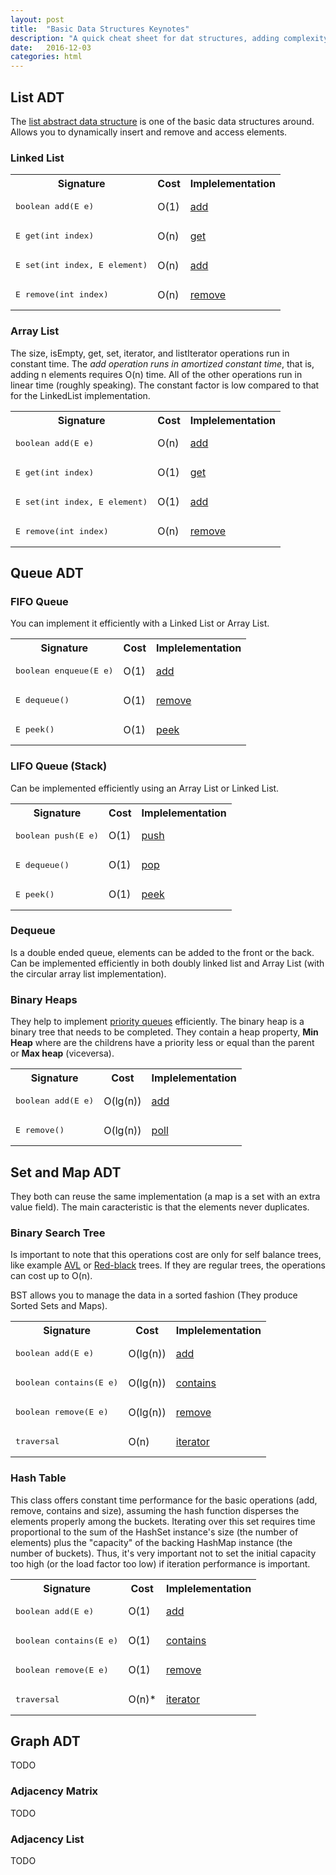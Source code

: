 ```yaml
---
layout: post
title:  "Basic Data Structures Keynotes"
description: "A quick cheat sheet for dat structures, adding complexity and a implementation sample in java"
date:   2016-12-03
categories: html
---
```


## List ADT

The [list abstract data structure](https://goo.gl/mhgkxI) is one of the basic data structures around. Allows you to dynamically insert and remove and access elements.

### Linked List

<table class="table">
  <tr>
    <th class="span6">Signature</th>
    <th class="span3">Cost</th>
    <th class="span3">Implelementation</th>
  </tr>
  <tr>
    <td><pre>boolean add(E e)</pre></td>
    <td>O(1)</td>
    <td><a href="https://docs.oracle.com/javase/7/docs/api/java/util/LinkedList.html#add(E)">add</a></td>
  </tr>
  <tr>
    <td><pre>E get(int index)</pre></td>
    <td>O(n)</td>
    <td><a href="https://docs.oracle.com/javase/7/docs/api/java/util/LinkedList.html#get(int)">get</a></td>
  </tr>
  <tr>
    <td><pre>E set(int index, E element)</pre></td>
    <td>O(n)</td>
    <td><a href="https://docs.oracle.com/javase/7/docs/api/java/util/LinkedList.html#add(int,%20E)">add</a></td>
  </tr>
  <tr>
    <td><pre>E remove(int index)</pre></td>
    <td>O(n)</td>
    <td><a href="https://docs.oracle.com/javase/7/docs/api/java/util/LinkedList.html#remove(int)">remove</a></td>
  </tr>
</table>

### Array List

The size, isEmpty, get, set, iterator, and listIterator operations run in constant time. The *add operation runs in amortized constant time*, that is, adding n elements requires O(n) time. All of the other operations run in linear time (roughly speaking). The constant factor is low compared to that for the LinkedList implementation.

<table class="table">
  <tr>
    <th class="span6">Signature</th>
    <th class="span3">Cost</th>
    <th class="span3">Implelementation</th>
  </tr>
  <tr>
    <td><pre>boolean add(E e)</pre></td>
    <td>O(n)</td>
    <td><a href="https://docs.oracle.com/javase/7/docs/api/java/util/LinkedList.html#add(E)">add</a></td>
  </tr>
  <tr>
    <td><pre>E get(int index)</pre></td>
    <td>O(1)</td>
    <td><a href="https://docs.oracle.com/javase/7/docs/api/java/util/LinkedList.html#get(int)">get</a></td>
  </tr>
  <tr>
    <td><pre>E set(int index, E element)</pre></td>
    <td>O(1)</td>
    <td><a href="https://docs.oracle.com/javase/7/docs/api/java/util/LinkedList.html#add(int,%20E)">add</a></td>
  </tr>
  <tr>
    <td><pre>E remove(int index)</pre></td>
    <td>O(n)</td>
    <td><a href="https://docs.oracle.com/javase/7/docs/api/java/util/LinkedList.html#remove(int)">remove</a></td>
  </tr>
</table>


## Queue ADT

### FIFO Queue

You can implement it efficiently with a Linked List or Array List.

<table class="table">
  <tr>
    <th class="span6">Signature</th>
    <th class="span3">Cost</th>
    <th class="span3">Implelementation</th>
  </tr>
  <tr>
    <td><pre>boolean enqueue(E e)</pre></td>
    <td>O(1)</td>
    <td><a href="https://docs.oracle.com/javase/7/docs/api/java/util/Queue.html#add(E)">add</a></td>
  </tr>
  <tr>
    <td><pre>E dequeue()</pre></td>
    <td>O(1)</td>
    <td><a href="https://docs.oracle.com/javase/7/docs/api/java/util/Queue.html#remove()">remove</a></td>
  </tr>
  <tr>
    <td><pre>E peek()</pre></td>
    <td>O(1)</td>
    <td><a href="https://docs.oracle.com/javase/7/docs/api/java/util/Queue.html#peek()">peek</a></td>
  </tr>
</table>

### LIFO Queue (Stack)

Can be implemented efficiently using an Array List or Linked List.

<table class="table">
  <tr>
    <th class="span6">Signature</th>
    <th class="span3">Cost</th>
    <th class="span3">Implelementation</th>
  </tr>
  <tr>
    <td><pre>boolean push(E e)</pre></td>
    <td>O(1)</td>
    <td><a href="https://docs.oracle.com/javase/7/docs/api/java/util/Stack.html#push(E)">push</a></td>
  </tr>
  <tr>
    <td><pre>E dequeue()</pre></td>
    <td>O(1)</td>
    <td><a href="https://docs.oracle.com/javase/7/docs/api/java/util/Stack.html#pop()">pop</a></td>
  </tr>
  <tr>
    <td><pre>E peek()</pre></td>
    <td>O(1)</td>
    <td><a href="https://docs.oracle.com/javase/7/docs/api/java/util/Stack.html#peek()">peek</a></td>
  </tr>
</table>

### Dequeue

Is a double ended queue, elements can be added to the front or the back. Can be implemented efficiently in both doubly linked list and Array List (with the circular array list implementation).

### Binary Heaps

They help to implement [priority queues](https://docs.oracle.com/javase/7/docs/api/java/util/PriorityQueue.html) efficiently. The binary heap is a binary tree that needs to be completed. They contain a heap property, **Min Heap** where are the childrens have a priority less or equal than the parent or **Max heap** (viceversa).

<table class="table">
  <tr>
    <th class="span6">Signature</th>
    <th class="span3">Cost</th>
    <th class="span3">Implelementation</th>
  </tr>
  <tr>
    <td><pre>boolean add(E e)</pre></td>
    <td>O(lg(n))</td>
    <td><a href="https://docs.oracle.com/javase/7/docs/api/java/util/PriorityQueue.html#add(E)">add</a></td>
  </tr>
  <tr>
    <td><pre>E remove()</pre></td>
    <td>O(lg(n))</td>
    <td><a href="https://docs.oracle.com/javase/7/docs/api/java/util/PriorityQueue.html#poll()">poll</a></td>
  </tr>
</table>

## Set and Map ADT

They both can reuse the same implementation (a map is a set with an extra value field). The main caracteristic is that the elements never duplicates.

### Binary Search Tree

Is important to note that this operations cost are only for self balance trees, like example [AVL](https://en.wikipedia.org/wiki/AVL_tree) or [Red-black](https://en.wikipedia.org/wiki/Red%E2%80%93black_tree) trees. If they are regular trees, the operations can cost up to O(n).

BST allows you to manage the data in a sorted fashion (They produce Sorted Sets and Maps).

<table class="table">
  <tr>
    <th class="span6">Signature</th>
    <th class="span3">Cost</th>
    <th class="span3">Implelementation</th>
  </tr>
  <tr>
    <td><pre>boolean add(E e)</pre></td>
    <td>O(lg(n))</td>
    <td><a href="https://docs.oracle.com/javase/7/docs/api/java/util/TreeSet.html#add(E)">add</a></td>
  </tr>
  <tr>
    <td><pre>boolean contains(E e)</pre></td>
    <td>O(lg(n))</td>
    <td><a href="https://docs.oracle.com/javase/7/docs/api/java/util/TreeSet.html#contains(java.lang.Object)">contains</a></td>
  </tr>
  <tr>
    <td><pre>boolean remove(E e)</pre></td>
    <td>O(lg(n))</td>
    <td><a href="https://docs.oracle.com/javase/7/docs/api/java/util/TreeSet.html#remove(java.lang.Object)">remove</a></td>
  </tr>
  <tr>
    <td><pre>traversal</pre></td>
    <td>O(n)</td>
    <td><a href="https://docs.oracle.com/javase/7/docs/api/java/util/TreeSet.html#iterator()">iterator</a></td>
  </tr>
</table>

### Hash Table

This class offers constant time performance for the basic operations (add, remove, contains and size), assuming the hash function disperses the elements properly among the buckets. Iterating over this set requires time proportional to the sum of the HashSet instance's size (the number of elements) plus the "capacity" of the backing HashMap instance (the number of buckets). Thus, it's very important not to set the initial capacity too high (or the load factor too low) if iteration performance is important.

<table class="table">
  <tr>
    <th class="span6">Signature</th>
    <th class="span3">Cost</th>
    <th class="span3">Implelementation</th>
  </tr>
  <tr>
    <td><pre>boolean add(E e)</pre></td>
    <td>O(1)</td>
    <td><a href="https://docs.oracle.com/javase/7/docs/api/java/util/HashSet.html#add(E)">add</a></td>
  </tr>
  <tr>
    <td><pre>boolean contains(E e)</pre></td>
    <td>O(1)</td>
    <td><a href="https://docs.oracle.com/javase/7/docs/api/java/util/HashSet.html#contains(java.lang.Object)">contains</a></td>
  </tr>
  <tr>
    <td><pre>boolean remove(E e)</pre></td>
    <td>O(1)</td>
    <td><a href="https://docs.oracle.com/javase/7/docs/api/java/util/HashSet.html#remove(java.lang.Object)">remove</a></td>
  </tr>
  <tr>
    <td><pre>traversal</pre></td>
    <td>O(n)*</td>
    <td><a href="https://docs.oracle.com/javase/7/docs/api/java/util/HashSet.html#iterator()">iterator</a></td>
  </tr>
</table>

## Graph ADT

TODO

### Adjacency Matrix

TODO

### Adjacency List

TODO
